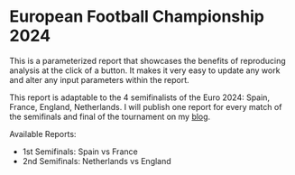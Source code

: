 # European Football Championship 2024

This is a parameterized report that showcases the benefits of
reproducing analysis at the click of a button. It makes it very easy to
update any work and alter any input parameters within the report.

This report is adaptable to the 4 semifinalists of the Euro 2024: Spain,
France, England, Netherlands. I will publish one report for every match
of the semifinals and final of the tournament on my
[blog](https://dani-f.quarto.pub/my-blog).

Available Reports:

-   1st Semifinals: Spain vs France
-   2nd Semifinals: Netherlands vs England
